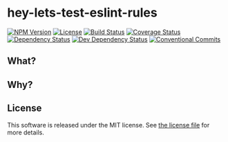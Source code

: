 # hey-lets-test-eslint-rules

[![NPM Version](https://img.shields.io/npm/v/@silvermine/hey-lets-test-eslint-rules.svg)](https://www.npmjs.com/package/@silvermine/hey-lets-test-eslint-rules)
[![License](https://img.shields.io/github/license/silvermine/hey-lets-test-eslint-rules.svg)](./LICENSE)
[![Build Status](https://travis-ci.com/silvermine/hey-lets-test-eslint-rules.svg?branch=master)](https://travis-ci.com/silvermine/hey-lets-test-eslint-rules)
[![Coverage Status](https://coveralls.io/repos/github/silvermine/hey-lets-test-eslint-rules/badge.svg?branch=master)](https://coveralls.io/github/silvermine/hey-lets-test-eslint-rules?branch=master)
[![Dependency Status](https://david-dm.org/silvermine/hey-lets-test-eslint-rules.svg)](https://david-dm.org/silvermine/hey-lets-test-eslint-rules)
[![Dev Dependency Status](https://david-dm.org/silvermine/hey-lets-test-eslint-rules/dev-status.svg)](https://david-dm.org/silvermine/hey-lets-test-eslint-rules#info=devDependencies&view=table)
[![Conventional Commits](https://img.shields.io/badge/Conventional%20Commits-1.0.0-yellow.svg)](https://conventionalcommits.org)

## What?

## Why?

## License

This software is released under the MIT license. See [the license
file](LICENSE) for more details.

